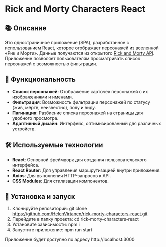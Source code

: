 # Rick and Morty Characters React

## 📚 Описание

Это одностраничное приложение (SPA), разработанное с использованием React, которое отображает персонажей из вселенной «Рик и Морти». Данные получаются из открытого [Rick and Morty API](https://rickandmortyapi.com/). Приложение позволяет пользователям просматривать список персонажей с возможностью фильтрации.

## 🚀 Функциональность

- **Список персонажей**: Отображение карточек персонажей с их изображениями и именами.
- **Фильтрация**: Возможность фильтрации персонажей по статусу (жив, мёртв, неизвестно), полу и виду.
- **Пагинация**: Разбиение списка персонажей на страницы для удобного просмотра.
- **Адаптивный дизайн**: Интерфейс, оптимизированный для различных устройств.

## 🛠️ Используемые технологии

- **React**: Основной фреймворк для создания пользовательского интерфейса.
- **React Router**: Для управления маршрутизацией внутри приложения.
- **Axios**: Для выполнения HTTP-запросов к API.
- **CSS Modules**: Для стилизации компонентов.

## 🚀 Установка и запуск
1. Клонируйте репозиторий:
   git clone https://github.com/HelenVirtanen/rick-morty-characters-react.git
2. Перейдите в папку проекта:
   cd rick-morty-characters-react
3. Установите зависимости: 
   npm i
4. Запустите приложение:
   npm run start
   
Приложение будет доступно по адресу http://localhost:3000
